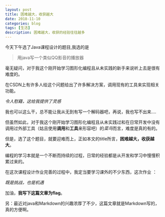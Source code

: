 ```yaml
---
layout: post
title: 困难越大，收获越大
date: 2018-11-10
categories: blog
tags: [生活]
description: 困难越大，收获的经验往往越多
---
```

今天下午选了Java课程设计的题目,我选的是
>用java写一个类似QQ影音的播放器

毫无疑问，对于我这个刚开始学习图形化编程且从未实践的新手来说听上去是很有难度的。

在CSDN上有许多人给这个问题给出了许多解决方案，调用现有的工具来实现相关功能。

_令人慰藉，这给我提供了灵感_

我也可以这么干，总不能让我从无到有写一个解码器吧，再说，我也写不出来....

但虽然如此，对于我这个刚开始学习图形化编程且从未实践过和在日常开发中没有调用过外部工具（姑且使用**调用**和**工具**来形容吧）的*菜鸟*而言，难度是真的有的。

但是，选了这个题目，就要迎难而上，正如本文的title所言，**困难越大，收获越大**。

编程的学习本就是一个不断而持续的过程，日常的经验都是从开发和学习中慢慢积累过来的。

在这次课程设计作业完善的过程中，我定当要学习课外的不少东西，这次作业
：

_既是挑战，也是机遇_

加油，**我写下这篇文章为flag**。

另：最近对java和Markdown的兴趣浓厚了不少，这篇文章就是Markdown写的，真的方便啊。